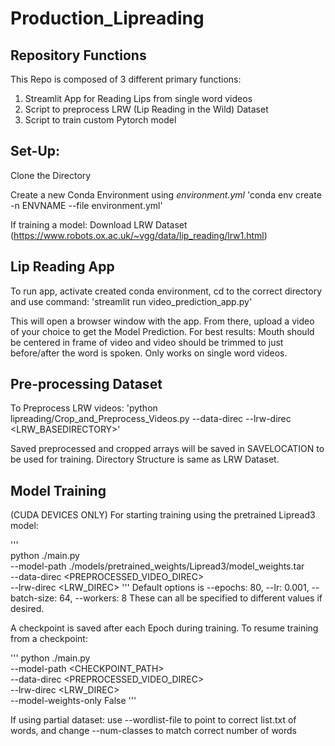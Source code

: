 # Production_Lipreading

## Repository Functions

This Repo is composed of 3 different primary functions:

1. Streamlit App for Reading Lips from single word videos
2. Script to preprocess LRW (Lip Reading in the Wild) Dataset
3. Script to train custom Pytorch model

## Set-Up:

Clone the Directory

Create a new Conda Environment using *environment.yml*
'conda env create -n ENVNAME --file environment.yml'

If training a model:
Download LRW Dataset (https://www.robots.ox.ac.uk/~vgg/data/lip_reading/lrw1.html)

## Lip Reading App

To run app, activate created conda environment, cd to the correct directory and use command:
'streamlit run video_prediction_app.py'

This will open a browser window with the app. From there, upload a video of your choice to get the Model Prediction.
For best results: Mouth should be centered in frame of video and video should be trimmed to just before/after the word is spoken. Only works on single word videos.

## Pre-processing Dataset

To Preprocess LRW videos:
'python lipreading/Crop_and_Preprocess_Videos.py --data-direc <SAVELOCATION> --lrw-direc <LRW_BASEDIRECTORY>'

Saved preprocessed and cropped arrays will be saved in SAVELOCATION to be used for training. Directory Structure is same as LRW Dataset.

## Model Training

(CUDA DEVICES ONLY)
For starting training using the pretrained Lipread3 model:
  
'''  
python ./main.py \
--model-path  ./models/pretrained_weights/Lipread3/model_weights.tar \
--data-direc <PREPROCESSED_VIDEO_DIREC> \
--lrw-direc <LRW_DIREC>
 '''
Default options is --epochs: 80, --lr: 0.001, --batch-size: 64, --workers: 8
These can all be specified to different values if desired.
  
A checkpoint is saved after each Epoch during training. To resume training from a checkpoint:
  
'''
python ./main.py \
--model-path  <CHECKPOINT_PATH> \
--data-direc <PREPROCESSED_VIDEO_DIREC> \
--lrw-direc <LRW_DIREC> \
--model-weights-only False
'''

If using partial dataset: use --wordlist-file to point to correct list.txt of words, and change --num-classes to match correct number of words

